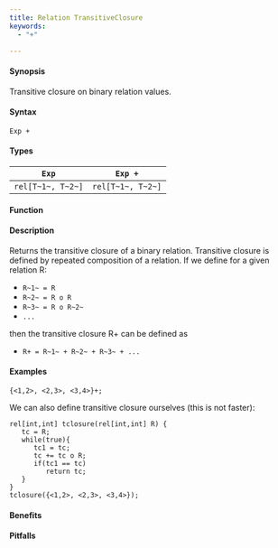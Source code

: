 ```yaml
---
title: Relation TransitiveClosure
keywords:
  - "+"

---
```


#### Synopsis

Transitive closure on binary relation values.

#### Syntax

`Exp +`

#### Types


|`Exp`              | `Exp +`            |
| --- | --- |
| `rel[T~1~, T~2~]` | `rel[T~1~, T~2~]`  |


#### Function

#### Description

Returns the transitive closure of a binary relation.
Transitive closure is defined by repeated composition of a relation.
If we define for a given relation R:

*  `R~1~ = R`
*  `R~2~ = R o R`
*  `R~3~ = R o R~2~` 
*  `...`


then the transitive closure R+ can be defined as

*  `R+ = R~1~ + R~2~ + R~3~ + ...`


#### Examples

```rascal-shell
{<1,2>, <2,3>, <3,4>}+;
```
We can also define transitive closure ourselves (this is not faster):
```rascal-shell,continue
rel[int,int] tclosure(rel[int,int] R) {
   tc = R;
   while(true){
      tc1 = tc;
      tc += tc o R;
      if(tc1 == tc)
         return tc;
   }
}
tclosure({<1,2>, <2,3>, <3,4>});
```

#### Benefits

#### Pitfalls

